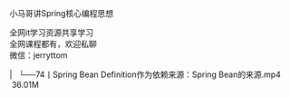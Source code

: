 小马哥讲Spring核心编程思想

全网it学习资源共享学习<br>全网课程都有，欢迎私聊<br>微信：jerryttom<br>

| &nbsp;&nbsp;└──74丨Spring Bean Definition作为依赖来源：Spring Bean的来源.mp4 &nbsp;36.01M
